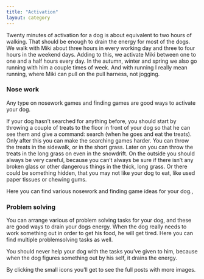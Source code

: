 ```yaml
---
title: "Activation"
layout: category
---
```


Twenty minutes of activation for a dog is about equivalent to two hours of walking. That should be enough to drain the energy for most of the dogs. We walk with Miki about three hours in every working day and three to four hours in the weekend days. Adding to this, we activate Miki between one to one and a half hours every day.  In the autumn, winter and spring we also go running with him a couple times of week. And with running I really mean running, where Miki can pull on the pull harness, not jogging.

### Nose work
Any type on nosework games and finding games are good ways to activate your dog.

If your dog hasn’t searched for anything before, you should start by throwing a couple of treats to the floor in front of your dog so that he can see them and give a command: search (when he goes and eat the treats).
Only after this you can make the searching games harder. You can throw the treats in the sidewalk, or in the short grass. Later on you can throw the treats in the long grass on even in the snowdrift. On the outside you should always be very careful, because you can’t always be sure if there isn’t any broken glass or other dangerous things in the thick, long grass. Or there could be something hidden, that you may not like your dog to eat, like used paper tissues or chewing gums.

Here you can find various nosework and finding game ideas for your dog.,

### Problem solving

You can arrange various of problem solving tasks for your dog, and these are good ways to drain your dogs energy. When the dog really needs to work something out in order to get his food, he will get tired. Here you can find multiple problemsolving tasks as well.

You should never help your dog with the tasks you’ve given to him, because when the dog figures something out by his self, it drains the energy.

By clicking the small icons you’ll get to see the full posts with more images.
